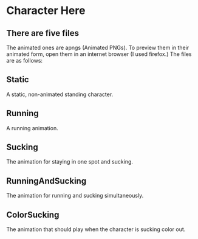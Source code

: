# Character Here

## There are five files
The animated ones are apngs (Animated PNGs). To preview them in their animated form, open them in an internet browser (I used firefox.)
The files are as follows:

## Static
A static, non-animated standing character.
## Running
A running animation.
## Sucking
The animation for staying in one spot and sucking.
## RunningAndSucking
The animation for running and sucking simultaneously.
## ColorSucking
The animation that should play when the character is sucking color out.

